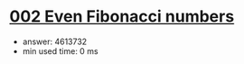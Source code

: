 [002 Even Fibonacci numbers](http://projecteuler.net/problem=2)
========================

- answer: 4613732 
- min used time: 0 ms

